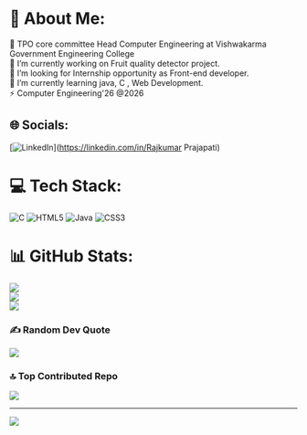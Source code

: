 # 💫 About Me:
🤩 TPO core committee Head Computer Engineering at Vishwakarma Government Engineering College <br>🔭 I’m currently working on Fruit quality detector project.<br>🤝 I’m looking for Internship opportunity as Front-end developer.<br>🌱 I’m currently learning java, C , Web Development.<br>⚡ Computer Engineering'26 @2026


## 🌐 Socials:
[![LinkedIn](https://img.shields.io/badge/LinkedIn-%230077B5.svg?logo=linkedin&logoColor=white)](https://linkedin.com/in/Rajkumar Prajapati) 

# 💻 Tech Stack:
![C](https://img.shields.io/badge/c-%2300599C.svg?style=for-the-badge&logo=c&logoColor=white) ![HTML5](https://img.shields.io/badge/html5-%23E34F26.svg?style=for-the-badge&logo=html5&logoColor=white) ![Java](https://img.shields.io/badge/java-%23ED8B00.svg?style=for-the-badge&logo=openjdk&logoColor=white) ![CSS3](https://img.shields.io/badge/css3-%231572B6.svg?style=for-the-badge&logo=css3&logoColor=white)
# 📊 GitHub Stats:
![](https://github-readme-stats.vercel.app/api?username=Rajkumar992199&theme=dark&hide_border=false&include_all_commits=true&count_private=false)<br/>
![](https://github-readme-streak-stats.herokuapp.com/?user=Rajkumar992199&theme=dark&hide_border=false)<br/>
![](https://github-readme-stats.vercel.app/api/top-langs/?username=Rajkumar992199&theme=dark&hide_border=false&include_all_commits=true&count_private=false&layout=compact)

### ✍️ Random Dev Quote
![](https://quotes-github-readme.vercel.app/api?type=horizontal&theme=radical)

### 🔝 Top Contributed Repo
![](https://github-contributor-stats.vercel.app/api?username=Rajkumar992199&limit=5&theme=dark&combine_all_yearly_contributions=true)

---
[![](https://visitcount.itsvg.in/api?id=Rajkumar992199&icon=0&color=0)](https://visitcount.itsvg.in)

<!-- Proudly created with GPRM ( https://gprm.itsvg.in ) -->
